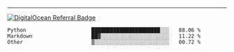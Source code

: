 ---
[![DigitalOcean Referral Badge](https://web-platforms.sfo2.digitaloceanspaces.com/WWW/Badge%203.svg)](https://www.digitalocean.com/?refcode=37fa54d82492&utm_campaign=Referral_Invite&utm_medium=Referral_Program&utm_source=badge)

<!--START_SECTION:waka-->

```text
Python                     ██████████████████████░░░   88.06 %
Markdown                   ██▓░░░░░░░░░░░░░░░░░░░░░░   11.22 %
Other                      ▒░░░░░░░░░░░░░░░░░░░░░░░░   00.72 %
```

<!--END_SECTION:waka-->


[linkedin]: https://www.linkedin.com/in/mohamed-elh/

